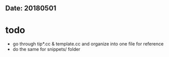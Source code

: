 ## Date: 20180501

# todo

- go through tip*.cc & template.cc and organize into one file for reference
- do the same for snippets/ folder